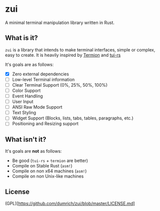 # zui
A minimal terminal manipulation library written in Rust.

## What is it?
`zui` is a library that intends to make terminal interfaces, simple or complex, easy to create. It is heavily inspired by [Termion](https://github.com/redox-os/termion) and [tui-rs](https://github.com/fdehau/tui-rs)

It's goals are as follows:

- [x] Zero external dependencies
- [ ] Low-level Terminal information
- [ ] Clear Terminal Support (0%, 25%, 50%, 100%)
- [ ] Color Support
- [ ] Event Handling
- [ ] User Input
- [ ] ANSI Raw Mode Support
- [ ] Text Styling
- [ ] Widget Support (Blocks, lists, tabs, tables, paragraphs, etc.)
- [ ] Positioning and Resizing support

## What isn't it?

It's goals are **not** as follows:

- Be good (`tui-rs` + `termion` are better)
- Compile on Stable Rust (`asm!`)
- Compile on non x64 machines (`asm!`)
- Compile on non Unix-like machines

## License
(GPL)[https://github.com/dumrich/zui/blob/master/LICENSE.md]
